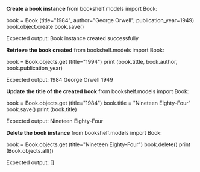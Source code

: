 **Create a book instance**
from bookshelf.models import Book:

book = Book (title="1984", author="George Orwell", publication_year=1949)
book.object.create
book.save()

Expected output: Book instance created successfully

**Retrieve the book created**
from bookshelf.models import Book:

book = Book.objects.get (title="1994")
print (book.tittle, book.author, book.publication_year)

Expected output: 1984 George Orwell 1949

**Update the title of the created book**
from bookshelf.models import Book:

book = Book.objects.get (title="1984")
book.title = "Nineteen Eighty-Four"
book.save()
print (book.title)

Expected output: Nineteen Eighty-Four

**Delete the book instance**
from bookshelf.models import Book:

book = Book.objects.get (title="Nineteen Eighty-Four")
book.delete()
print (Book.objects.all())

Expected output: []